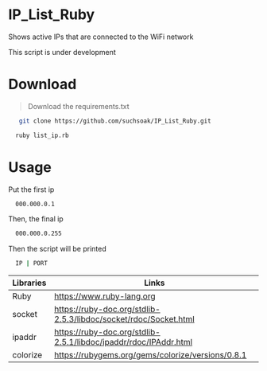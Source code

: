 # IP_List_Ruby

Shows active IPs that are connected to the WiFi network

This script is under development

# Download 

> Download the requirements.txt

```sh
   git clone https://github.com/suchsoak/IP_List_Ruby.git
```

```sh
  ruby list_ip.rb
```

# Usage

Put the first ip

```sh
  000.000.0.1
```

Then, the final ip

```sh
  000.000.0.255
```
Then the script will be printed

```sh
  IP | PORT
```

| Libraries |  Links |
| ------ | ------ |
| Ruby | https://www.ruby-lang.org
| socket| https://ruby-doc.org/stdlib-2.5.3/libdoc/socket/rdoc/Socket.html
| ipaddr | https://ruby-doc.org/stdlib-2.5.1/libdoc/ipaddr/rdoc/IPAddr.html
| colorize | https://rubygems.org/gems/colorize/versions/0.8.1






